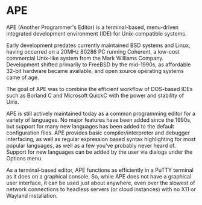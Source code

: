APE
===

APE (Another Programmer's Editor) is a terminal-based, menu-driven
integrated development environment (IDE) for Unix-compatible systems.

Early development predates currently maintained BSD systems and Linux,
having occurred on a 20MHz 80286 PC running Coherent, a low-cost commercial
Unix-like system from the Mark Williams Company.  Development shifted
primarily to FreeBSD by the mid-1990s, as affordable 32-bit hardware
became available, and open source operating systems came of age.

The goal of APE was to combine the efficient workflow of DOS-based IDEs such
as Borland C and Microsoft QuickC with the power and stability of Unix.

APE is still actively maintained today as a common programming editor
for a variety of languages.  No major features have been added since the
1990s, but support for many new languages has been added to the default
configuration files.  APE provides basic compiler/interpreter and debugger
interfacing, as well as regular expression based syntax highlighting for
most popular languages, as well as a few you've probably never heard of.
Support for new languages can be added by the user via dialogs under
the Options menu.

As a terminal-based editor, APE functions as efficiently in a PuTTY
terminal as it does on a graphical console.  So, while APE does not have
a graphical user interface, it can be used just about anywhere, even over
the slowest of network connections to headless servers (or cloud instances)
with no X11 or Wayland installation.
